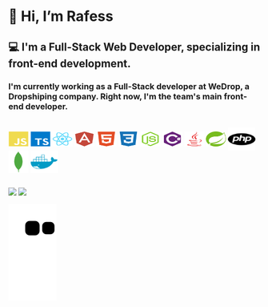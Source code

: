 # 👋 Hi, I’m Rafess
## :computer: I'm a Full-Stack Web Developer, specializing in front-end development. 
### I'm currently working as a Full-Stack developer at WeDrop, a Dropshiping company. Right now, I'm the team's main front-end developer.


<!-- <div>
    <a href="https://vercel.com/rafess"></a>
    <img height="180em" src="https://github-readme-stats.vercel.app/api?username=Rafess&show_icons=true&theme=aura&include_all_commits=true&count_private=true"/>
    <img height="180em" src="https://github-readme-stats.vercel.app/api/top-langs/?username=Rafess&layout=compact&langs_count=16&theme=aura"/>
</div> -->
<div style="display: inline_block"><br>
  <img align="center" alt="Rafess-Js" height="30" width="40" src="https://raw.githubusercontent.com/devicons/devicon/master/icons/javascript/javascript-plain.svg">
  <img align="center" alt="Rafess-Ts" height="30" width="40" src="https://raw.githubusercontent.com/devicons/devicon/master/icons/typescript/typescript-plain.svg">
  <img align="center" alt="Rafess-React" height="30" width="40" src="https://raw.githubusercontent.com/devicons/devicon/master/icons/react/react-original.svg">
   <img align="center" alt="Rafess-Angular" height="30" width="40" src="https://raw.githubusercontent.com/devicons/devicon/master/icons/angularjs/angularjs-plain.svg">
  <img align="center" alt="Rafess-HTML" height="30" width="40" src="https://raw.githubusercontent.com/devicons/devicon/master/icons/html5/html5-plain.svg">
  <img align="center" alt="Rafess-CSS" height="30" width="40" src="https://raw.githubusercontent.com/devicons/devicon/master/icons/css3/css3-plain.svg">
   <img align="center" alt="Rafess-NodeJs" height="30" width="40" src="https://raw.githubusercontent.com/devicons/devicon/master/icons/nodejs/nodejs-plain.svg">
  <img align="center" alt="Rafess-Csharp" height="30" width="40" src="https://raw.githubusercontent.com/devicons/devicon/master/icons/csharp/csharp-plain.svg">
   <img align="center" alt="Rafess-Java" height="30" width="40" src="https://raw.githubusercontent.com/devicons/devicon/master/icons/java/java-plain.svg">
   <img align="center" alt="Rafess-Spring" height="30" width="40" src="https://raw.githubusercontent.com/devicons/devicon/master/icons/spring/spring-original.svg">
   <img align="center" alt="Rafess-php" height="45" width="55" src="https://raw.githubusercontent.com/devicons/devicon/master/icons/php/php-plain.svg">
   <img align="center" alt="Rafess-MongoDb" height="45" width="40" src="https://raw.githubusercontent.com/devicons/devicon/master/icons/mongodb/mongodb-plain.svg">
   <img align="center" alt="Rafess-MongoDb" height="45" width="55" src="https://raw.githubusercontent.com/devicons/devicon/master/icons/docker/docker-plain.svg">
</div>

##

<div> 
  <a href = "mailto:rafadvcoliveira@gmail.com"><img src="https://img.shields.io/badge/-Gmail-%23333?style=for-the-badge&logo=gmail&logoColor=white" target="_blank"></a>
  <a href="https://www.linkedin.com/in/rafess" target="_blank"><img src="https://img.shields.io/badge/-LinkedIn-%230077B5?style=for-the-badge&logo=linkedin&logoColor=white" target="_blank"></a> 
 
  ![Snake animation](https://github.com/Rafess/Rafess/blob/output/github-contribution-grid-snake.svg)
 
</div>


